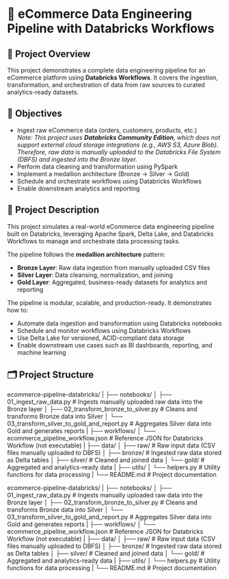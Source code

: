 # 🛒 eCommerce Data Engineering Pipeline with Databricks Workflows

## 📌 Project Overview

This project demonstrates a complete data engineering pipeline for an eCommerce platform using **Databricks Workflows**. It covers the ingestion, transformation, and orchestration of data from raw sources to curated analytics-ready datasets.

## 🎯 Objectives

- Ingest raw eCommerce data (orders, customers, products, etc.)  
  _Note: This project uses **Databricks Community Edition**, which does not support external cloud storage integrations (e.g., AWS S3, Azure Blob). Therefore, raw data is manually uploaded to the Databricks File System (DBFS) and ingested into the Bronze layer._
- Perform data cleaning and transformation using PySpark
- Implement a medallion architecture (Bronze → Silver → Gold)
- Schedule and orchestrate workflows using Databricks Workflows
- Enable downstream analytics and reporting

## 📄 Project Description

This project simulates a real-world eCommerce data engineering pipeline built on Databricks, leveraging Apache Spark, Delta Lake, and Databricks Workflows to manage and orchestrate data processing tasks.

The pipeline follows the **medallion architecture** pattern:

- **Bronze Layer**: Raw data ingestion from manually uploaded CSV files
- **Silver Layer**: Data cleansing, normalization, and joining
- **Gold Layer**: Aggregated, business-ready datasets for analytics and reporting

The pipeline is modular, scalable, and production-ready. It demonstrates how to:

- Automate data ingestion and transformation using Databricks notebooks
- Schedule and monitor workflows using Databricks Workflows
- Use Delta Lake for versioned, ACID-compliant data storage
- Enable downstream use cases such as BI dashboards, reporting, and machine learning

## 🗂️ Project Structure
ecommerce-pipeline-databricks/
|
├── notebooks/
│   ├── 01_ingest_raw_data.py                     # Ingests manually uploaded raw data into the Bronze layer
│   ├── 02_transform_bronze_to_silver.py          # Cleans and transforms Bronze data into Silver
│   └── 03_transform_silver_to_gold_and_report.py # Aggregates Silver data into Gold and generates reports
|
├── workflows/
│   └── ecommerce_pipeline_workflow.json          # Reference JSON for Databricks Workflow (not executable)
|
├── data/
│   ├── raw/                                      # Raw input data (CSV files manually uploaded to DBFS)
│   ├── bronze/                                   # Ingested raw data stored as Delta tables
│   ├── silver/                                   # Cleaned and joined data
│   └── gold/                                     # Aggregated and analytics-ready data
|
├── utils/
│   └── helpers.py                                # Utility functions for data processing
|
└── README.md                                     # Project documentation

ecommerce-pipeline-databricks/
|
├── notebooks/
│   ├── 01_ingest_raw_data.py                     # Ingests manually uploaded raw data into the Bronze layer
│   ├── 02_transform_bronze_to_silver.py          # Cleans and transforms Bronze data into Silver
│   └── 03_transform_silver_to_gold_and_report.py # Aggregates Silver data into Gold and generates reports
|
├── workflows/
│   └── ecommerce_pipeline_workflow.json          # Reference JSON for Databricks Workflow (not executable)
|
├── data/
│   ├── raw/                                      # Raw input data (CSV files manually uploaded to DBFS)
│   ├── bronze/                                   # Ingested raw data stored as Delta tables
│   ├── silver/                                   # Cleaned and joined data
│   └── gold/                                     # Aggregated and analytics-ready data
|
├── utils/
│   └── helpers.py                                # Utility functions for data processing
|
└── README.md                                     # Project documentation

